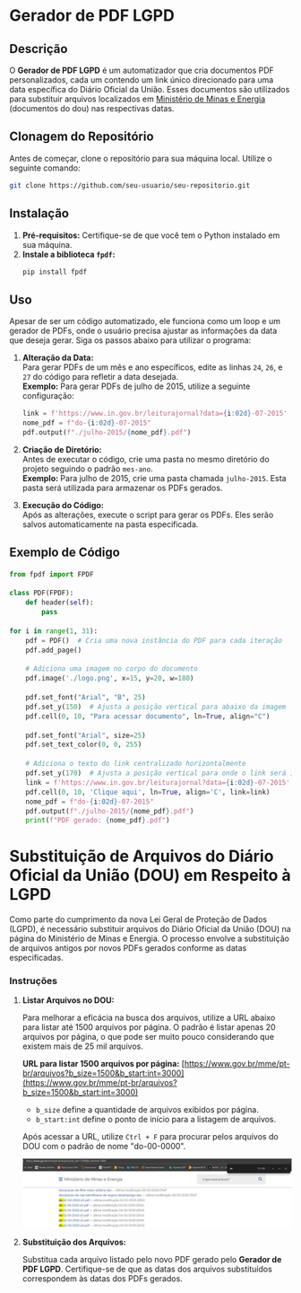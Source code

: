 # Gerador de PDF LGPD

## Descrição

O **Gerador de PDF LGPD** é um automatizador que cria documentos PDF personalizados, cada um contendo um link único direcionado para uma data específica do Diário Oficial da União. Esses documentos são utilizados para substituir arquivos localizados em [Ministério de Minas e Energia](https://www.gov.br/mme/pt-br/arquivos) (documentos do dou) nas respectivas datas.

## Clonagem do Repositório

Antes de começar, clone o repositório para sua máquina local. Utilize o seguinte comando:

```bash
git clone https://github.com/seu-usuario/seu-repositorio.git
```
## Instalação

1. **Pré-requisitos:** Certifique-se de que você tem o Python instalado em sua máquina.
2. **Instale a biblioteca `fpdf`:**
    ```bash
    pip install fpdf
    ```

## Uso

Apesar de ser um código automatizado, ele funciona como um loop e um gerador de PDFs, onde o usuário precisa ajustar as informações da data que deseja gerar. Siga os passos abaixo para utilizar o programa:

1. **Alteração da Data:**  
   Para gerar PDFs de um mês e ano específicos, edite as linhas `24`, `26`, e `27` do código para refletir a data desejada.  
   **Exemplo:** Para gerar PDFs de julho de 2015, utilize a seguinte configuração:
    ```python
    link = f'https://www.in.gov.br/leiturajornal?data={i:02d}-07-2015'
    nome_pdf = f"do-{i:02d}-07-2015"
    pdf.output(f"./julho-2015/{nome_pdf}.pdf")
    ```

2. **Criação de Diretório:**  
   Antes de executar o código, crie uma pasta no mesmo diretório do projeto seguindo o padrão `mes-ano`.  
   **Exemplo:** Para julho de 2015, crie uma pasta chamada `julho-2015`. Esta pasta será utilizada para armazenar os PDFs gerados.

3. **Execução do Código:**  
   Após as alterações, execute o script para gerar os PDFs. Eles serão salvos automaticamente na pasta especificada.

## Exemplo de Código

```python
from fpdf import FPDF

class PDF(FPDF):
    def header(self):
        pass  

for i in range(1, 31):
    pdf = PDF()  # Cria uma nova instância do PDF para cada iteração
    pdf.add_page()

    # Adiciona uma imagem no corpo do documento
    pdf.image('./logo.png', x=15, y=20, w=180)

    pdf.set_font("Arial", "B", 25)
    pdf.set_y(150)  # Ajusta a posição vertical para abaixo da imagem
    pdf.cell(0, 10, "Para acessar documento", ln=True, align="C")

    pdf.set_font("Arial", size=25)
    pdf.set_text_color(0, 0, 255)

    # Adiciona o texto do link centralizado horizontalmente
    pdf.set_y(170)  # Ajusta a posição vertical para onde o link será inserido
    link = f'https://www.in.gov.br/leiturajornal?data={i:02d}-07-2015'
    pdf.cell(0, 10, 'Clique aqui', ln=True, align='C', link=link)
    nome_pdf = f"do-{i:02d}-07-2015"
    pdf.output(f"./julho-2015/{nome_pdf}.pdf")
    print(f"PDF gerado: {nome_pdf}.pdf")
```
# Substituição de Arquivos do Diário Oficial da União (DOU) em Respeito à LGPD

Como parte do cumprimento da nova Lei Geral de Proteção de Dados (LGPD), é necessário substituir arquivos do Diário Oficial da União (DOU) na página do Ministério de Minas e Energia. O processo envolve a substituição de arquivos antigos por novos PDFs gerados conforme as datas especificadas.

### Instruções

1. **Listar Arquivos no DOU:**

   Para melhorar a eficácia na busca dos arquivos, utilize a URL abaixo para listar até 1500 arquivos por página. O padrão é listar apenas 20 arquivos por página, o que pode ser muito pouco considerando que existem mais de 25 mil arquivos.

   **URL para listar 1500 arquivos por página:**
   [https://www.gov.br/mme/pt-br/arquivos?b_size=1500&b_start:int=3000](https://www.gov.br/mme/pt-br/arquivos?b_size=1500&b_start:int=3000)

   - `b_size` define a quantidade de arquivos exibidos por página.
   - `b_start:int` define o ponto de início para a listagem de arquivos.

   Após acessar a URL, utilize `Ctrl + F` para procurar pelos arquivos do DOU com o padrão de nome "do-00-0000".

   ![listando 1500 arquivos e procurando por do-](listar.jpeg)

2. **Substituição dos Arquivos:**

   Substitua cada arquivo listado pelo novo PDF gerado pelo **Gerador de PDF LGPD**. Certifique-se de que as datas dos arquivos substituídos correspondem às datas dos PDFs gerados.
